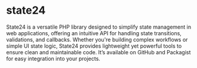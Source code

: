 <h1> state24 </h1>
State24 is a versatile PHP library designed to simplify state management in web applications, offering an intuitive API for handling state transitions, validations, and callbacks. Whether you're building complex workflows or simple UI state logic, State24 provides lightweight yet powerful tools to ensure clean and maintainable code. It’s available on GitHub and Packagist for easy integration into your projects.

